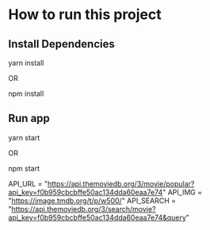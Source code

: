 
# How to run this project

## Install Dependencies

yarn install

OR

npm install

## Run app

yarn start

OR

npm start


API_URL = "https://api.themoviedb.org/3/movie/popular?api_key=f0b959cbcbffe50ac134dda60eaa7e74"
API_IMG = "https://image.tmdb.org/t/p/w500/"
API_SEARCH = "https://api.themoviedb.org/3/search/movie?api_key=f0b959cbcbffe50ac134dda60eaa7e74&query"

